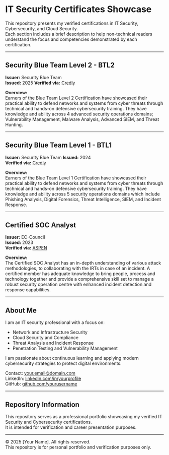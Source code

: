# IT Security Certificates Showcase

This repository presents my verified certifications in IT Security, Cybersecurity, and Cloud Security.  
Each section includes a brief description to help non-technical readers understand the focus and competencies demonstrated by each certification.

---

## Security Blue Team Level 2 - BTL2
**Issuer:** Security Blue Team  
**Issued:** 2025
**Verified via:** [Credly](https://www.credly.com/badges/74edcd93-6a0d-47b8-aa9d-f96cd88853bc/public_url)

**Overview:**  
Earners of the Blue Team Level 2 Certification have showcased their practical ability to defend networks and systems from cyber threats through technical and hands-on defensive cybersecurity training. They have knowledge and ability across 4 advanced security operations domains; Vulnerability Management, Malware Analysis, Advanced SIEM, and Threat Hunting.

---

## Security Blue Team Level 1 - BTL1
**Issuer:** Security Blue Team 
**Issued:** 2024  
**Verified via:** [Credly](https://www.credly.com/badges/b0986088-6e44-48ff-bc5b-3f6a1ba101f1/public_url)

**Overview:**  
Earners of the Blue Team Level 1 Certification have showcased their practical ability to defend networks and systems from cyber threats through technical and hands-on defensive cybersecurity training. They have knowledge and ability across 5 security operations domains which include Phishing Analysis, Digital Forensics, Threat Intelligence, SIEM, and Incident Response.


---

## Certified SOC Analyst 
**Issuer:** EC-Council  
**Issued:** 2023  
**Verified via:** [ASPEN](https://aspen.eccouncil.org/VerifyBadge?&type=certification&a=lVb4rYx4Os4SY9p+MO1SRjbfeOQR8t/4A8y701le4/c=)

**Overview:**  
The Certified SOC Analyst has an in-depth understanding of various attack methodologies, to collaborating with the IRTs in case of an incident. A certified member has adequate knowledge to bring people, process and technology together and provide a comprehensive skill set to manage a robust security operation centre with enhanced incident detection and response capabilities.


---



## About Me

I am an IT security professional with a focus on:

- Network and Infrastructure Security  
- Cloud Security and Compliance  
- Threat Analysis and Incident Response  
- Penetration Testing and Vulnerability Management  

I am passionate about continuous learning and applying modern cybersecurity strategies to protect digital environments.

Contact: [your.email@domain.com](mailto:your.email@domain.com)  
LinkedIn: [linkedin.com/in/yourprofile](https://linkedin.com/in/yourprofile)  
GitHub: [github.com/yourusername](https://github.com/yourusername)

---

## Repository Information

This repository serves as a professional portfolio showcasing my verified IT Security and Cybersecurity certifications.  
It is intended for verification and career presentation purposes.

---

© 2025 [Your Name]. All rights reserved.  
This repository is for personal portfolio and verification purposes only.
